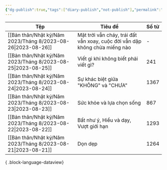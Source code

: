 ```yaml
---
{"dg-publish":true,"tags":["diary-publish","not-publish"],"permalink":"/ban-than/nhat-ky/nhat-ky/","dgPassFrontmatter":true}
---
```



| Tệp                                                             | Tiêu đề                                                                     | Số từ |
| --------------------------------------------------------------- | --------------------------------------------------------------------------- | ----- |
| [[Bản thân/Nhật ký/Năm 2023/Tháng 8/2023-08-26\|2023-08-26]] | Mặt trời vẫn cháy, trái đất vẫn xoay, cuộc đời vẫn dập không chừa miếng nào | \-    |
| [[Bản thân/Nhật ký/Năm 2023/Tháng 8/2023-08-25\|2023-08-25]] | Viết gì khi không biết phải viết gì?                                        | 241   |
| [[Bản thân/Nhật ký/Năm 2023/Tháng 8/2023-08-24\|2023-08-24]] | Sự khác biệt giữa "KHÔNG" và "CHƯA"                                         | 1367  |
| [[Bản thân/Nhật ký/Năm 2023/Tháng 8/2023-08-23\|2023-08-23]] | Sức khỏe và lựa chọn sống                                                   | 867   |
| [[Bản thân/Nhật ký/Năm 2023/Tháng 8/2023-08-22\|2023-08-22]] | Bất như ý, Hiểu và dạy, Vượt giới hạn                                       | 1293  |
| [[Bản thân/Nhật ký/Năm 2023/Tháng 8/2023-08-21\|2023-08-21]] | Dọn dẹp                                                                     | 1264  |

{ .block-language-dataview}